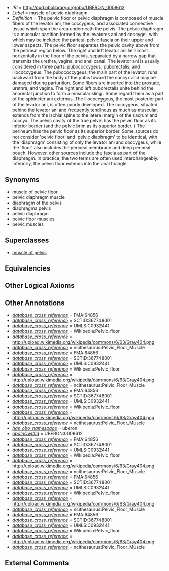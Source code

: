  * *IRI* = http://purl.obolibrary.org/obo/UBERON_0008612
 * *Label* = muscle of pelvic diaphragm
 * *Definition* = The pelvic floor or pelvic diaphragm is composed of muscle fibers of the levator ani, the coccygeus, and associated connective tissue which span the area underneath the pelvis. The pelvic diaphragm is a muscular partition formed by the levatores ani and coccygei, with which may be included the parietal pelvic fascia on their upper and lower aspects. The pelvic floor separates the pelvic cavity above from the perineal region below. The right and left levator ani lie almost horizontally in the floor of the pelvis, separated by a narrow gap that transmits the urethra, vagina, and anal canal. The levator ani is usually considered in three parts: pubococcygeus, puborectalis, and iliococcygeus. The pubococcygeus, the main part of the levator, runs backward from the body of the pubis toward the coccyx and may be damaged during parturition. Some fibers are inserted into the prostate, urethra, and vagina. The right and left puborectalis unite behind the anorectal junction to form a muscular sling . Some regard them as a part of the sphincter ani externus. The iliococcygeus, the most posterior part of the levator ani, is often poorly developed. The coccygeus, situated behind the levator ani and frequently tendinous as much as muscular, extends from the ischial spine to the lateral margin of the sacrum and coccyx. The pelvic cavity of the true pelvis has the pelvic floor as its inferior border (and the pelvic brim as its superior border. ) The perineum has the pelvic floor as its superior border. Some sources do not consider 'pelvic floor' and 'pelvic diaphragm' to be identical, with the 'diaphragm' consisting of only the levator ani and coccygeus, while the 'floor' also includes the perineal membrane and deep perineal pouch. However, other sources include the fascia as part of the diaphragm. In practice, the two terms are often used interchangeably. Inferiorly, the pelvic floor extends into the anal triangle.

## Synonyms

 * muscle of pelvic floor
 * pelvic diaphragm muscle
 * diaphragm of the pelvis
 * diaphragma pelvis
 * pelvic diaphragm
 * pelvic floor muscles
 * pelvic muscles

## Superclasses

 * [muscle of pelvis](../../UBERON/25/UBERON_0001325.md)

## Equivalencies


## Other Logical Axioms


## Other Annotations

 * *[database_cross_reference](../../ef/oboInOwl#hasDbXref.md)* = FMA:64856
 * *[database_cross_reference](../../ef/oboInOwl#hasDbXref.md)* = SCTID:367748001
 * *[database_cross_reference](../../ef/oboInOwl#hasDbXref.md)* = UMLS:C0932441
 * *[database_cross_reference](../../ef/oboInOwl#hasDbXref.md)* = Wikipedia:Pelvic_floor
 * *[database_cross_reference](../../ef/oboInOwl#hasDbXref.md)* = http://upload.wikimedia.org/wikipedia/commons/6/63/Gray404.png
 * *[database_cross_reference](../../ef/oboInOwl#hasDbXref.md)* = ncithesaurus:Pelvic_Floor_Muscle
 * *[database_cross_reference](../../ef/oboInOwl#hasDbXref.md)* = FMA:64856
 * *[database_cross_reference](../../ef/oboInOwl#hasDbXref.md)* = SCTID:367748001
 * *[database_cross_reference](../../ef/oboInOwl#hasDbXref.md)* = UMLS:C0932441
 * *[database_cross_reference](../../ef/oboInOwl#hasDbXref.md)* = Wikipedia:Pelvic_floor
 * *[database_cross_reference](../../ef/oboInOwl#hasDbXref.md)* = http://upload.wikimedia.org/wikipedia/commons/6/63/Gray404.png
 * *[database_cross_reference](../../ef/oboInOwl#hasDbXref.md)* = ncithesaurus:Pelvic_Floor_Muscle
 * *[database_cross_reference](../../ef/oboInOwl#hasDbXref.md)* = FMA:64856
 * *[database_cross_reference](../../ef/oboInOwl#hasDbXref.md)* = SCTID:367748001
 * *[database_cross_reference](../../ef/oboInOwl#hasDbXref.md)* = UMLS:C0932441
 * *[database_cross_reference](../../ef/oboInOwl#hasDbXref.md)* = Wikipedia:Pelvic_floor
 * *[database_cross_reference](../../ef/oboInOwl#hasDbXref.md)* = http://upload.wikimedia.org/wikipedia/commons/6/63/Gray404.png
 * *[database_cross_reference](../../ef/oboInOwl#hasDbXref.md)* = ncithesaurus:Pelvic_Floor_Muscle
 * *[has_obo_namespace](../../ce/oboInOwl#hasOBONamespace.md)* = uberon
 * *[oboInOwl#id](../../id/oboInOwl#id.md)* = UBERON:0008612
 * *[database_cross_reference](../../ef/oboInOwl#hasDbXref.md)* = FMA:64856
 * *[database_cross_reference](../../ef/oboInOwl#hasDbXref.md)* = SCTID:367748001
 * *[database_cross_reference](../../ef/oboInOwl#hasDbXref.md)* = UMLS:C0932441
 * *[database_cross_reference](../../ef/oboInOwl#hasDbXref.md)* = Wikipedia:Pelvic_floor
 * *[database_cross_reference](../../ef/oboInOwl#hasDbXref.md)* = http://upload.wikimedia.org/wikipedia/commons/6/63/Gray404.png
 * *[database_cross_reference](../../ef/oboInOwl#hasDbXref.md)* = ncithesaurus:Pelvic_Floor_Muscle
 * *[database_cross_reference](../../ef/oboInOwl#hasDbXref.md)* = FMA:64856
 * *[database_cross_reference](../../ef/oboInOwl#hasDbXref.md)* = SCTID:367748001
 * *[database_cross_reference](../../ef/oboInOwl#hasDbXref.md)* = UMLS:C0932441
 * *[database_cross_reference](../../ef/oboInOwl#hasDbXref.md)* = Wikipedia:Pelvic_floor
 * *[database_cross_reference](../../ef/oboInOwl#hasDbXref.md)* = http://upload.wikimedia.org/wikipedia/commons/6/63/Gray404.png
 * *[database_cross_reference](../../ef/oboInOwl#hasDbXref.md)* = ncithesaurus:Pelvic_Floor_Muscle
 * *[database_cross_reference](../../ef/oboInOwl#hasDbXref.md)* = FMA:64856
 * *[database_cross_reference](../../ef/oboInOwl#hasDbXref.md)* = SCTID:367748001
 * *[database_cross_reference](../../ef/oboInOwl#hasDbXref.md)* = UMLS:C0932441
 * *[database_cross_reference](../../ef/oboInOwl#hasDbXref.md)* = Wikipedia:Pelvic_floor
 * *[database_cross_reference](../../ef/oboInOwl#hasDbXref.md)* = http://upload.wikimedia.org/wikipedia/commons/6/63/Gray404.png
 * *[database_cross_reference](../../ef/oboInOwl#hasDbXref.md)* = ncithesaurus:Pelvic_Floor_Muscle

## External Comments

